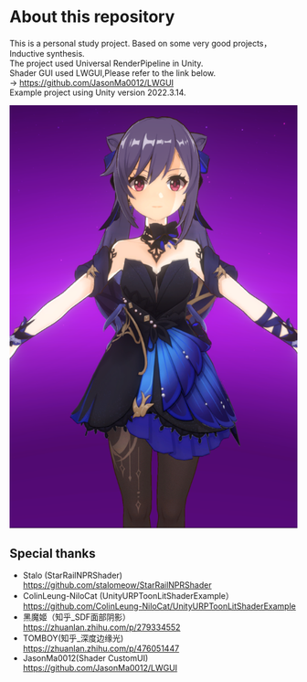 # About this repository

This is a personal study project. Based on some very good projects，Inductive synthesis.<br>
The project used Universal RenderPipeline in Unity.<br>
Shader GUI used LWGUI,Please refer to the link below.<br>
-> https://github.com/JasonMa0012/LWGUI <br>
Example project using Unity version 2022.3.14.<br>

![Keqin](https://github.com/Ruthlessbear/LkUnityNPR/blob/main/EffectPic/KeQin_Effect.PNG?raw=true) 

## Special thanks
- Stalo (StarRailNPRShader)<br>
https://github.com/stalomeow/StarRailNPRShader
- ColinLeung-NiloCat (UnityURPToonLitShaderExample）<br>
https://github.com/ColinLeung-NiloCat/UnityURPToonLitShaderExample
- 黑魔姬（知乎_SDF面部阴影）<br>
https://zhuanlan.zhihu.com/p/279334552
- TOMBOY(知乎_深度边缘光)<br>
https://zhuanlan.zhihu.com/p/476051447
- JasonMa0012(Shader CustomUI)<br>
https://github.com/JasonMa0012/LWGUI